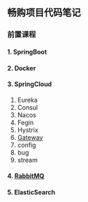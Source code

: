 ## 畅购项目代码笔记

### 前置课程

#### 1. SpringBoot

#### 2. Docker

#### 3. SpringCloud

1. Eureka
2. Consul
3. Nacos
4. Fegin
5. Hystrix
6. [Gateway](https://github.com/sumengs/SpringCloud-sumeng/tree/master/gateway)
7. config
8. bug
9. stream

#### 4. [RabbitMQ](https://github.com/sumengs/SpringCloud-sumeng/tree/master/rabbitMQ)

#### 5. ElasticSearch

